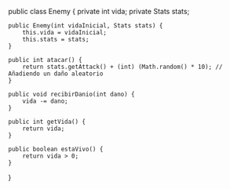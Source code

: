 public class Enemy {
    private int vida;
    private Stats stats;

    public Enemy(int vidaInicial, Stats stats) {
        this.vida = vidaInicial;
        this.stats = stats;
    }

    public int atacar() {
        return stats.getAttack() + (int) (Math.random() * 10); // Añadiendo un daño aleatorio
    }

    public void recibirDanio(int dano) {
        vida -= dano;
    }

    public int getVida() {
        return vida;
    }

    public boolean estaVivo() {
        return vida > 0;
    }
}
